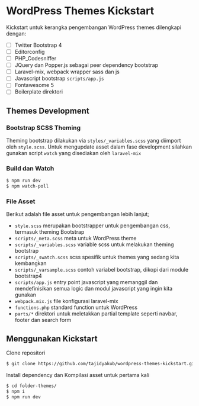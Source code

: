 # WordPress Themes Kickstart

Kickstart untuk kerangka pengembangan WordPress themes dilengkapi dengan:

- [ ] Twitter Bootstrap 4 
- [ ] Editorconfig
- [ ] PHP_Codesniffer
- [ ] JQuery dan Popper.js sebagai peer dependency bootstrap
- [ ] Laravel-mix, webpack wrapper sass dan js
- [ ] Javascript bootstrap `scripts/app.js`
- [ ] Fontawesome 5
- [ ] Boilerplate direktori

## Themes Development

### Bootstrap SCSS Theming

Theming bootstrap dilakukan via `styles/_variables.scss` yang diimport oleh `style.scss`. Untuk mengupdate asset dalam fase development silahkan gunakan script `watch` yang disediakan oleh `laravel-mix`

### Build dan Watch

```bash
$ npm run dev
$ npm watch-poll
```

### File Asset

Berikut adalah file asset untuk pengembangan lebih lanjut;

- `style.scss` merupakan bootstrapper untuk pengembangan css, termasuk theming Bootstrap
- `scripts/_meta.scss` meta untuk WordPress theme
- `scripts/_variables.scss` variable scss untuk melakukan theming bootstrap
- `scripts/_swatch.scss` scss spesifik untuk themes yang sedang kita kembangkan
- `scripts/_varsample.scss` contoh variabel bootstrap, dikopi dari module bootstrap4
- `scripts/app.js` entry point javascript yang memanggil dan mendefinisikan semua logic dan modul javascript yang ingin kita gunakan
- `webpack.mix.js` file konfigurasi laravel-mix
- `functions.php` standard function untuk WordPress 
- `parts/*` direktori untuk meletakkan partial template seperti navbar, footer dan search form

## Menggunakan Kickstart

Clone repositori

```bash
$ git clone https://github.com/tajidyakub/wordpress-themes-kickstart.git folder-themes
```

Install dependency dan Kompilasi asset untuk pertama kali

```bash
$ cd folder-themes/
$ npm i
$ npm run dev
```
